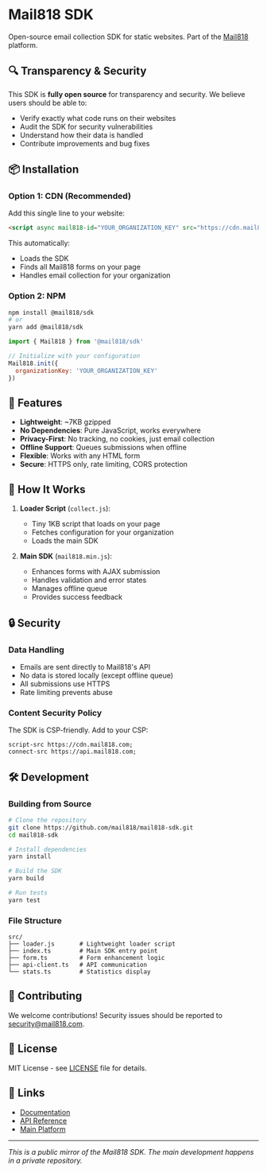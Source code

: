 # Mail818 SDK

Open-source email collection SDK for static websites. Part of the [Mail818](https://mail818.com) platform.

## 🔍 Transparency & Security

This SDK is **fully open source** for transparency and security. We believe users should be able to:
- Verify exactly what code runs on their websites
- Audit the SDK for security vulnerabilities
- Understand how their data is handled
- Contribute improvements and bug fixes

## 📦 Installation

### Option 1: CDN (Recommended)

Add this single line to your website:

```html
<script async mail818-id="YOUR_ORGANIZATION_KEY" src="https://cdn.mail818.com/collect.js"></script>
```

This automatically:
- Loads the SDK
- Finds all Mail818 forms on your page
- Handles email collection for your organization

### Option 2: NPM

```bash
npm install @mail818/sdk
# or
yarn add @mail818/sdk
```

```javascript
import { Mail818 } from '@mail818/sdk'

// Initialize with your configuration
Mail818.init({
  organizationKey: 'YOUR_ORGANIZATION_KEY'
})
```

## 🚀 Features

- **Lightweight**: ~7KB gzipped
- **No Dependencies**: Pure JavaScript, works everywhere
- **Privacy-First**: No tracking, no cookies, just email collection
- **Offline Support**: Queues submissions when offline
- **Flexible**: Works with any HTML form
- **Secure**: HTTPS only, rate limiting, CORS protection

## 📖 How It Works

1. **Loader Script** (`collect.js`):
   - Tiny 1KB script that loads on your page
   - Fetches configuration for your organization
   - Loads the main SDK

2. **Main SDK** (`mail818.min.js`):
   - Enhances forms with AJAX submission
   - Handles validation and error states
   - Manages offline queue
   - Provides success feedback

## 🔒 Security

### Data Handling
- Emails are sent directly to Mail818's API
- No data is stored locally (except offline queue)
- All submissions use HTTPS
- Rate limiting prevents abuse

### Content Security Policy
The SDK is CSP-friendly. Add to your CSP:
```
script-src https://cdn.mail818.com;
connect-src https://api.mail818.com;
```

## 🛠️ Development

### Building from Source

```bash
# Clone the repository
git clone https://github.com/mail818/mail818-sdk.git
cd mail818-sdk

# Install dependencies
yarn install

# Build the SDK
yarn build

# Run tests
yarn test
```

### File Structure

```
src/
├── loader.js       # Lightweight loader script
├── index.ts        # Main SDK entry point
├── form.ts         # Form enhancement logic
├── api-client.ts   # API communication
└── stats.ts        # Statistics display
```

## 🤝 Contributing

We welcome contributions! Security issues should be reported to security@mail818.com.

## 📄 License

MIT License - see [LICENSE](LICENSE) file for details.

## 🔗 Links

- [Documentation](https://docs.mail818.com)
- [API Reference](https://api.mail818.com/docs)
- [Main Platform](https://mail818.com)
---

_This is a public mirror of the Mail818 SDK. The main development happens in a private repository._
